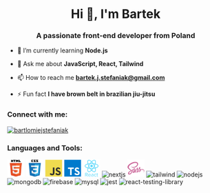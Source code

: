 <h1 align="center">Hi 👋, I'm Bartek</h1>
<h3 align="center">A passionate front-end developer from Poland</h3>

- 🌱 I’m currently learning **Node.js**

- 💬 Ask me about **JavaScript, React, Tailwind**

- 📫 How to reach me **bartek.j.stefaniak@gmail.com**

- ⚡ Fun fact **I have brown belt in brazilian jiu-jitsu**

<h3 align="left">Connect with me:</h3>
<p align="left">
<a href="https://linkedin.com/in/bartlomiejstefaniak" target="blank"><img align="center" src="https://raw.githubusercontent.com/rahuldkjain/github-profile-readme-generator/master/src/images/icons/Social/linked-in-alt.svg" alt="bartlomiejstefaniak" height="30" width="40" /></a>
</p>

<h3 align="left">Languages and Tools:</h3>
<p align="left"><img src="https://raw.githubusercontent.com/devicons/devicon/master/icons/html5/html5-original-wordmark.svg" alt="html5" width="40" height="40"/> <img src="https://raw.githubusercontent.com/devicons/devicon/master/icons/css3/css3-original-wordmark.svg" alt="css3" width="40" height="40"/> <img src="https://raw.githubusercontent.com/devicons/devicon/master/icons/javascript/javascript-original.svg" alt="javascript" width="40" height="40"/> <img src="https://raw.githubusercontent.com/devicons/devicon/master/icons/typescript/typescript-original.svg" alt="typescript" width="40" height="40"/> <img src="https://raw.githubusercontent.com/devicons/devicon/master/icons/react/react-original-wordmark.svg" alt="react" width="40" height="40"/> </a> <img src="https://cdn.worldvectorlogo.com/logos/next-js.svg" alt="nextjs" width="40" height="40"/> <img src="https://raw.githubusercontent.com/devicons/devicon/master/icons/sass/sass-original.svg" alt="sass" width="40" height="40"/> <img src="https://cdn.worldvectorlogo.com/logos/tailwindcss.svg" alt="tailwind" width="55" height="40"/> <img src="https://cdn.worldvectorlogo.com/logos/nodejs-icon.svg" alt="nodejs" width="40" height="40"/> <img src="https://cdn.worldvectorlogo.com/logos/mongodb-icon-1.svg" alt="mongodb" width="40" height="40"/> <img src="https://cdn4.iconfinder.com/data/icons/google-i-o-2016/512/google_firebase-2-512.png" alt="firebase" width="40" height="40"/> <img src="https://www.mysql.com/common/logos/logo-mysql-170x115.png" alt="mysql" width="60" height="80"/> <img src="https://icon.icepanel.io/Technology/svg/Jest.svg" alt="jest" width="40" height="40"/>  <img src="https://testing-library.com/img/octopus-64x64.png" alt="react-testing-library" width="40" height="40"/>   </p>


